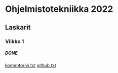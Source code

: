 # Ohjelmistotekniikka 2022

## Laskarit

### **Viikko 1**
#### *DONE*
##### 

[komentorivi.txt](laskarit/viikko1/komentorivi.txt)
[github.txt](laskarit/viikko1/github.txt)
